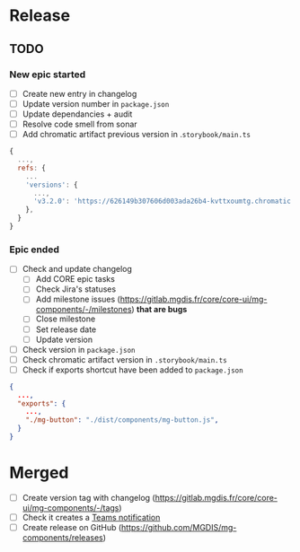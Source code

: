 # Release

## TODO

### New epic started

- [ ] Create new entry in changelog
- [ ] Update version number in `package.json`
- [ ] Update dependancies + audit
- [ ] Resolve code smell from sonar
- [ ] Add chromatic artifact previous version in .`storybook/main.ts`
```js
{
  ...,
  refs: {
    ...
    'versions': {
      ...,
      'v3.2.0': 'https://626149b307606d003ada26b4-kvttxoumtg.chromatic.com',
    },
  }
}
```

### Epic ended

- [ ] Check and update changelog
  - [ ] Add CORE epic tasks
  - [ ] Check Jira's statuses
  - [ ] Add milestone issues (https://gitlab.mgdis.fr/core/core-ui/mg-components/-/milestones) **that are bugs**
  - [ ] Close milestone
  - [ ] Set release date
  - [ ] Update version
- [ ] Check version in `package.json`
- [ ] Check chromatic artifact version in `.storybook/main.ts`
- [ ] Check if exports shortcut have been added to `package.json`
```json
{
  ...,
  "exports": {
    ...,
    "./mg-button": "./dist/components/mg-button.js",
  }
}
```
# Merged

- [ ] Create version tag with changelog (https://gitlab.mgdis.fr/core/core-ui/mg-components/-/tags)
- [ ] Check it creates a [Teams notification](https://teams.microsoft.com/l/channel/19%3ag9SUEosMhP0faTVDP7DC0Xc9QRIMd0C3HtLCxkcH5rM1%40thread.tacv2/G%25C3%25A9n%25C3%25A9ral?groupId=53e50bb2-ac73-4e24-b611-e4a444297516&tenantId=72b6c7d7-bb28-4d80-9b47-7fc29105ff89)
- [ ] Create release on GitHub (https://github.com/MGDIS/mg-components/releases)